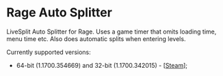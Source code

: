 # Rage Auto Splitter
LiveSplit Auto Splitter for Rage. Uses a game timer that omits loading time, menu time etc. Also does automatic splits when entering levels.

Currently supported versions:
- 64-bit (1.1700.354669) and 32-bit (1.1700.342015) - [[Steam](http://store.steampowered.com/app/9200)];
